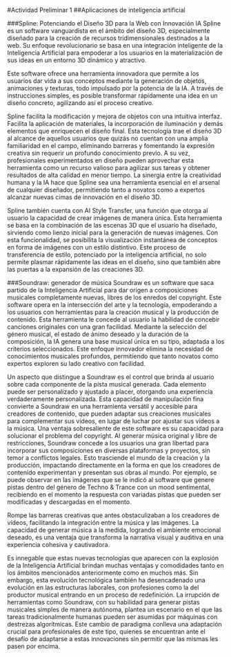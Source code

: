 #Actividad Preliminar 1
##Aplicaciones de inteligencia artificial

###Spline: Potenciando el Diseño 3D para la Web con Innovación IA
Spline es un software vanguardista en el ámbito del diseño 3D, especialmente diseñado para la creación de recursos tridimensionales destinados a la web. Su enfoque revolucionario se basa en una integración inteligente de la Inteligencia Artificial para empoderar a los usuarios en la materialización de sus ideas en un entorno 3D dinámico y atractivo.

Este software ofrece una herramienta innovadora que permite a los usuarios dar vida a sus conceptos mediante la generación de objetos, animaciones y texturas, todo impulsado por la potencia de la IA. A través de instrucciones simples, es posible transformar rápidamente una idea en un diseño concreto, agilizando así el proceso creativo.

Spline facilita la modificación y mejora de objetos con una intuitiva interfaz. Facilita la aplicación de materiales, la incorporación de iluminación y demás elementos que enriquecen el diseño final. Esta tecnología trae el diseño 3D al alcance de aquellos usuarios que quizás no cuentan con una amplia familiaridad en el campo, eliminando barreras y fomentando la expresión creativa sin requerir un profundo conocimiento previo.
A su vez, profesionales experimentados en diseño pueden aprovechar esta herramienta como un recurso valioso para agilizar sus tareas y obtener resultados de alta calidad en menor tiempo. La sinergia entre la creatividad humana y la IA hace que Spline sea una herramienta esencial en el arsenal de cualquier diseñador, permitiendo tanto a novatos como a expertos alcanzar nuevas cimas de innovación en el diseño 3D.

Spline también cuenta con AI Style Transfer, una función  que otorga al usuario la capacidad de crear imágenes de manera única. Esta herramienta se basa en la combinación de las escenas 3D que el usuario ha diseñado, sirviendo como lienzo inicial para la generación de nuevas imágenes. Con esta funcionalidad, se posibilita la visualización instantánea de conceptos en forma de imágenes con un estilo distintivo.
Este proceso de transferencia de estilo, potenciado por la inteligencia artificial, no solo permite plasmar rápidamente las ideas en el diseño, sino que también abre las puertas a la expansión de las creaciones 3D.


###Soundraw: generador de música
Soundraw es un software que  saca partido de la Inteligencia Artificial para dar origen a composiciones musicales completamente nuevas, libres de los enredos del copyright. Este software opera en la intersección del arte y la tecnología, empoderando a los usuarios con herramientas para la creación musical y la producción de contenido.
Esta herramienta le concede al usuario la habilidad de concebir canciones originales con una gran facilidad. Mediante la selección del género musical, el estado de ánimo deseado y la duración de la composición, la IA  genera una base musical única en su tipo, adaptada a los criterios seleccionados. Este enfoque innovador elimina la necesidad de conocimientos musicales profundos, permitiendo que tanto novatos como expertos exploren su lado creativo con facilidad.

Un aspecto que distingue a Soundraw es el control que brinda al usuario sobre cada componente de la pista musical generada. Cada elemento puede ser personalizado y ajustado a placer, otorgando una experiencia verdaderamente personalizada. Esta capacidad de manipulación fina convierte a Soundraw en una herramienta versátil y accesible para creadores de contenido, que pueden adaptar sus creaciones musicales para complementar sus vídeos, en lugar de luchar por ajustar sus vídeos a la música.
Una ventaja sobresaliente de este software es su capacidad para solucionar el problema del copyright. Al generar música original y libre de restricciones, Soundraw concede a los usuarios una gran libertad para incorporar sus composiciones en diversas plataformas y proyectos, sin temor a conflictos legales. Esto trasciende el mundo de la creación y la producción, impactando directamente en la forma en que los creadores de contenido experimentan y presentan sus obras al mundo.
Por ejemplo, se puede observar en las imágenes que se le  indicó al software que genere pistas dentro del género de Techno & Trance con un mood sentimental, recibiendo en el momento la respuesta con variadas pistas que pueden ser modificadas y descargadas en el momento.

Rompe las barreras creativas que antes obstaculizaban a los creadores de vídeos, facilitando la integración entre la música y las imágenes. La capacidad de generar música a la medida, logrando el ambiente emocional deseado, es una ventaja que transforma la narrativa visual y auditiva en una experiencia cohesiva y cautivadora.

Es innegable que estas nuevas tecnologías que aparecen con la explosión de la Inteligencia Artificial brindan muchas ventajas y comodidades tanto en los ámbitos mencionados anteriormente como en muchos más. Sin embargo, esta evolución tecnológica también ha desencadenado una evolución en las estructuras laborales, con profesiones como la del productor musical entrando en un proceso de redefinición. La irrupción de herramientas como Soundraw, con su habilidad para generar pistas musicales simples de manera autónoma, plantea un escenario en el que las tareas tradicionalmente humanas pueden ser asumidas por máquinas con destrezas algorítmicas. Este cambio de paradigma conlleva una adaptación crucial para profesionales de este tipo, quienes se encuentran ante el desafío de adaptarse a estas innovaciones sin permitir que las mismas les pasen por encima.
